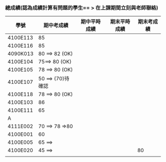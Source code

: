 ### 總成績(認為成績計算有問題的學生== > 在上課期間立刻與老師聯絡)
|學號| 期中考成績|期中平時成績|期末平時成績|期末考成績|
|---|------|---|------|------|
|  4100E113 | 85||||
| 4100E116 | 85||||
| 4090K013 | 80 ==> 82 (OK) ||||
|4100E104 | 75==> 80 (OK)  ||||
| 4100E105|78 ==> 80 (OK) ||||
|4100E107 |50 ==> (70)待確認||||
| 4100E118| 78 ==> 80 (OK) ||||
|4100E103 | 86 ||||
|4100E111  |65 ||||
| A| ||||
| 4111E002|70 ==> 78 =>80||||
| 4100E001| 60||||
|4100E005 |65 ==> ||||
|4100E020 |45 ==> |||80|
| | |
